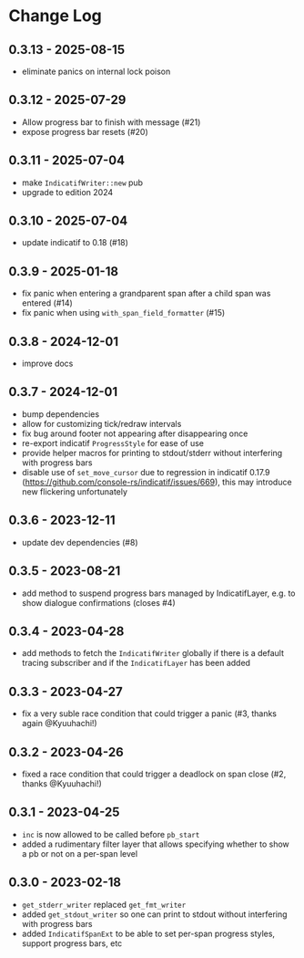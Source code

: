 # Change Log
## 0.3.13 - 2025-08-15
* eliminate panics on internal lock poison

## 0.3.12 - 2025-07-29
* Allow progress bar to finish with message (#21)
* expose progress bar resets (#20)

## 0.3.11 - 2025-07-04
* make `IndicatifWriter::new` pub
* upgrade to edition 2024

## 0.3.10 - 2025-07-04
* update indicatif to 0.18 (#18)

## 0.3.9 - 2025-01-18
* fix panic when entering a grandparent span after a child span was entered (#14)
* fix panic when using `with_span_field_formatter` (#15)

## 0.3.8 - 2024-12-01
* improve docs

## 0.3.7 - 2024-12-01
* bump dependencies
* allow for customizing tick/redraw intervals
* fix bug around footer not appearing after disappearing once
* re-export indicatif `ProgressStyle` for ease of use
* provide helper macros for printing to stdout/stderr without interfering with progress bars
* disable use of `set_move_cursor` due to regression in indicatif 0.17.9 (https://github.com/console-rs/indicatif/issues/669), this may introduce new flickering unfortunately

## 0.3.6 - 2023-12-11
* update dev dependencies (#8)

## 0.3.5 - 2023-08-21
* add method to suspend progress bars managed by IndicatifLayer, e.g. to show dialogue confirmations (closes #4)

## 0.3.4 - 2023-04-28
* add methods to fetch the `IndicatifWriter` globally if there is a default tracing subscriber and if the `IndicatifLayer` has been added

## 0.3.3 - 2023-04-27
* fix a very suble race condition that could trigger a panic (#3, thanks again @Kyuuhachi!)

## 0.3.2 - 2023-04-26
* fixed a race condition that could trigger a deadlock on span close (#2, thanks @Kyuuhachi!)

## 0.3.1 - 2023-04-25
* `inc` is now allowed to be called before `pb_start`
* added a rudimentary filter layer that allows specifying whether to show a pb or not on a per-span level

## 0.3.0 - 2023-02-18
* `get_stderr_writer` replaced `get_fmt_writer`
* added `get_stdout_writer` so one can print to stdout without interfering with progress bars
* added `IndicatifSpanExt` to be able to set per-span progress styles, support progress bars, etc
